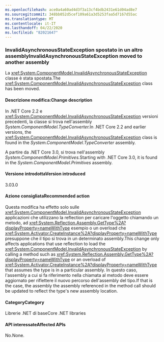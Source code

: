 ```yaml
---
ms.openlocfilehash: ace0a4a60ad4d3f3a13cf4bdb2431e61d04ad8e7
ms.sourcegitcommit: 348bb052d5cef109a61a3d5253faa5d7167d55ac
ms.translationtype: MT
ms.contentlocale: it-IT
ms.lasthandoff: 04/22/2020
ms.locfileid: "82021647"
---
```

### <a name="invalidasynchronousstateexception-moved-to-another-assembly"></a><span data-ttu-id="eca56-101">InvalidAsynchronousStateException spostato in un altro assembly</span><span class="sxs-lookup"><span data-stu-id="eca56-101">InvalidAsynchronousStateException moved to another assembly</span></span>

<span data-ttu-id="eca56-102">La <xref:System.ComponentModel.InvalidAsynchronousStateException> classe è stata spostata.</span><span class="sxs-lookup"><span data-stu-id="eca56-102">The <xref:System.ComponentModel.InvalidAsynchronousStateException> class has been moved.</span></span>

#### <a name="change-description"></a><span data-ttu-id="eca56-103">Descrizione modifica:</span><span class="sxs-lookup"><span data-stu-id="eca56-103">Change description</span></span>

<span data-ttu-id="eca56-104">In .NET Core 2.2 e <xref:System.ComponentModel.InvalidAsynchronousStateException> versioni precedenti, la classe si trova nell'assembly *System.ComponentModel.TypeConverter.*</span><span class="sxs-lookup"><span data-stu-id="eca56-104">In .NET Core 2.2 and earlier versions, the <xref:System.ComponentModel.InvalidAsynchronousStateException> class is found in the *System.ComponentModel.TypeConverter* assembly.</span></span>

<span data-ttu-id="eca56-105">A partire da .NET Core 3.0, si trova nell'assembly *System.ComponentModel.Primitives.*</span><span class="sxs-lookup"><span data-stu-id="eca56-105">Starting with .NET Core 3.0, it is found in the *System.ComponentModel.Primitives* assembly.</span></span>

#### <a name="version-introduced"></a><span data-ttu-id="eca56-106">Versione introdotta</span><span class="sxs-lookup"><span data-stu-id="eca56-106">Version introduced</span></span>

<span data-ttu-id="eca56-107">3.0</span><span class="sxs-lookup"><span data-stu-id="eca56-107">3.0</span></span>

#### <a name="recommended-action"></a><span data-ttu-id="eca56-108">Azione consigliata</span><span class="sxs-lookup"><span data-stu-id="eca56-108">Recommended action</span></span>

<span data-ttu-id="eca56-109">Questa modifica ha effetto solo sulle <xref:System.ComponentModel.InvalidAsynchronousStateException> applicazioni che utilizzano la reflection per caricare l'oggetto chiamando un metodo, ad <xref:System.Reflection.Assembly.GetType%2A?displayProperty=nameWithType> esempio o un overload che <xref:System.Activator.CreateInstance%2A?displayProperty=nameWithType> presuppone che il tipo si trova in un determinato assembly.</span><span class="sxs-lookup"><span data-stu-id="eca56-109">This change only affects applications that use reflection to load the <xref:System.ComponentModel.InvalidAsynchronousStateException> by calling a method such as <xref:System.Reflection.Assembly.GetType%2A?displayProperty=nameWithType> or an overload of <xref:System.Activator.CreateInstance%2A?displayProperty=nameWithType> that assumes the type is in a particular assembly.</span></span> <span data-ttu-id="eca56-110">In questo caso, l'assembly a cui si fa riferimento nella chiamata al metodo deve essere aggiornato per riflettere il nuovo percorso dell'assembly del tipo.</span><span class="sxs-lookup"><span data-stu-id="eca56-110">If that is the case, the assembly the assembly referenced in the method call should be updated to reflect the type's new assembly location.</span></span>

#### <a name="category"></a><span data-ttu-id="eca56-111">Category</span><span class="sxs-lookup"><span data-stu-id="eca56-111">Category</span></span>

<span data-ttu-id="eca56-112">Librerie .NET di base</span><span class="sxs-lookup"><span data-stu-id="eca56-112">Core .NET libraries</span></span>

#### <a name="affected-apis"></a><span data-ttu-id="eca56-113">API interessate</span><span class="sxs-lookup"><span data-stu-id="eca56-113">Affected APIs</span></span>

<span data-ttu-id="eca56-114">No.</span><span class="sxs-lookup"><span data-stu-id="eca56-114">None.</span></span>

<!--

### Affected APIs

- Not detectable via API analysis

-->
